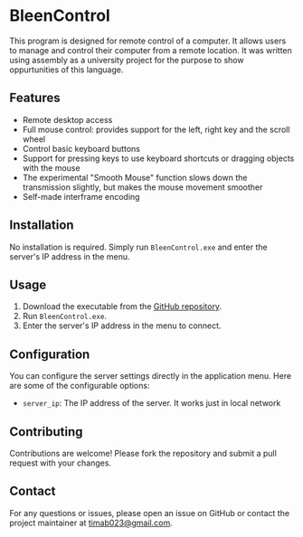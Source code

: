# BleenControl

This program is designed for remote control of a computer. It allows users to manage and control their computer from a remote location.
It was written using assembly as a university project for the purpose to show oppurtunities of this language.

## Features

- Remote desktop access
- Full mouse control: provides support for the left, right key and the scroll wheel
- Control basic keyboard buttons
- Support for pressing keys to use keyboard shortcuts or dragging objects with the mouse
- The experimental "Smooth Mouse" function slows down the transmission slightly, but makes the mouse movement smoother
- Self-made interframe encoding

## Installation

No installation is required. Simply run `BleenControl.exe` and enter the server's IP address in the menu.

## Usage

1. Download the executable from the [GitHub repository](https://github.com/TimAbr/BleenControl.git).
2. Run `BleenControl.exe`.
3. Enter the server's IP address in the menu to connect.

## Configuration

You can configure the server settings directly in the application menu. Here are some of the configurable options:

- `server_ip`: The IP address of the server. It works just in local network

## Contributing

Contributions are welcome! Please fork the repository and submit a pull request with your changes.

## Contact

For any questions or issues, please open an issue on GitHub or contact the project maintainer at timab023@gmail.com.
